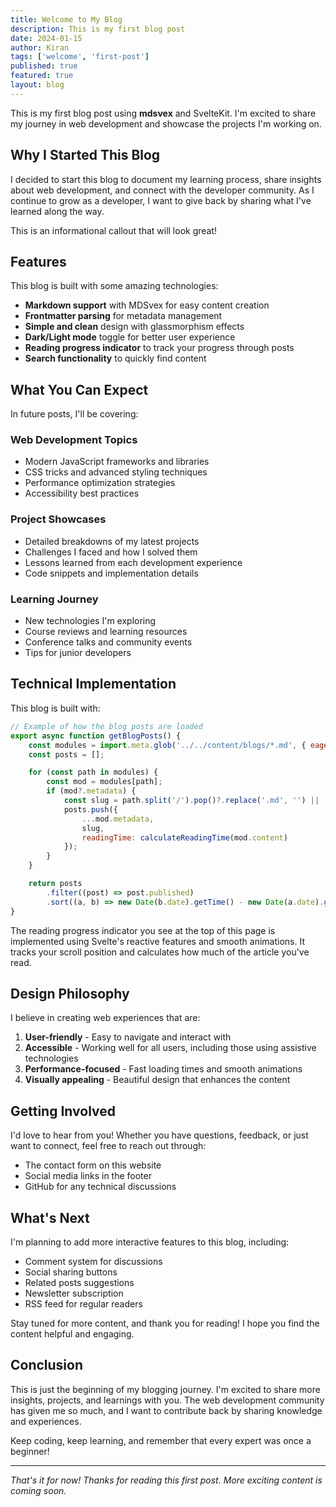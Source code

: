 ```yaml
---
title: Welcome to My Blog
description: This is my first blog post
date: 2024-01-15
author: Kiran
tags: ['welcome', 'first-post']
published: true
featured: true
layout: blog
---
```


This is my first blog post using **mdsvex** and SvelteKit. I'm excited to share my journey in web development and showcase the projects I'm working on.

## Why I Started This Blog

I decided to start this blog to document my learning process, share insights about web development, and connect with the developer community. As I continue to grow as a developer, I want to give back by sharing what I've learned along the way.

<script>
	import { Callout } from '$lib/components/layouts/BlogLayout.svelte';
</script>

<Callout type="info" title="Note">
This is an informational callout that will look great!
</Callout>

## Features

This blog is built with some amazing technologies:

- **Markdown support** with MDSvex for easy content creation
- **Frontmatter parsing** for metadata management
- **Simple and clean** design with glassmorphism effects
- **Dark/Light mode** toggle for better user experience
- **Reading progress indicator** to track your progress through posts
- **Search functionality** to quickly find content

## What You Can Expect

In future posts, I'll be covering:

### Web Development Topics

- Modern JavaScript frameworks and libraries
- CSS tricks and advanced styling techniques
- Performance optimization strategies
- Accessibility best practices

### Project Showcases

- Detailed breakdowns of my latest projects
- Challenges I faced and how I solved them
- Lessons learned from each development experience
- Code snippets and implementation details

### Learning Journey

- New technologies I'm exploring
- Course reviews and learning resources
- Conference talks and community events
- Tips for junior developers

## Technical Implementation

This blog is built with:

```javascript
// Example of how the blog posts are loaded
export async function getBlogPosts() {
	const modules = import.meta.glob('../../content/blogs/*.md', { eager: true });
	const posts = [];

	for (const path in modules) {
		const mod = modules[path];
		if (mod?.metadata) {
			const slug = path.split('/').pop()?.replace('.md', '') || '';
			posts.push({
				...mod.metadata,
				slug,
				readingTime: calculateReadingTime(mod.content)
			});
		}
	}

	return posts
		.filter((post) => post.published)
		.sort((a, b) => new Date(b.date).getTime() - new Date(a.date).getTime());
}
```

The reading progress indicator you see at the top of this page is implemented using Svelte's reactive features and smooth animations. It tracks your scroll position and calculates how much of the article you've read.

## Design Philosophy

I believe in creating web experiences that are:

1. **User-friendly** - Easy to navigate and interact with
2. **Accessible** - Working well for all users, including those using assistive technologies
3. **Performance-focused** - Fast loading times and smooth animations
4. **Visually appealing** - Beautiful design that enhances the content

## Getting Involved

I'd love to hear from you! Whether you have questions, feedback, or just want to connect, feel free to reach out through:

- The contact form on this website
- Social media links in the footer
- GitHub for any technical discussions

## What's Next

I'm planning to add more interactive features to this blog, including:

- Comment system for discussions
- Social sharing buttons
- Related posts suggestions
- Newsletter subscription
- RSS feed for regular readers

Stay tuned for more content, and thank you for reading! I hope you find the content helpful and engaging.

## Conclusion

This is just the beginning of my blogging journey. I'm excited to share more insights, projects, and learnings with you. The web development community has given me so much, and I want to contribute back by sharing knowledge and experiences.

Keep coding, keep learning, and remember that every expert was once a beginner!

---

_That's it for now! Thanks for reading this first post. More exciting content is coming soon._
